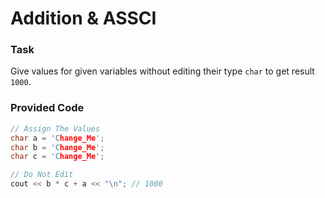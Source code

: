 # Addition & ASSCI 

### Task

Give values for given variables without editing their type `char` to get result `1000`.

### Provided Code 

```cpp
// Assign The Values
char a = 'Change_Me';
char b = 'Change_Me';
char c = 'Change_Me';

// Do Not Edit
cout << b * c + a << "\n"; // 1000
```